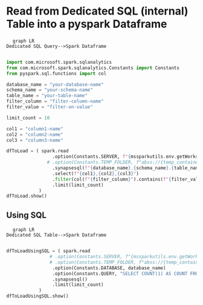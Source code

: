 # Read from Dedicated SQL (internal) Table into a pyspark Dataframe

<pre>
  <code class="language-mermaid">graph LR
Dedicated SQL Query--&gt;Spark Dataframe
  </code>
</pre>

```python
import com.microsoft.spark.sqlanalytics
from com.microsoft.spark.sqlanalytics.Constants import Constants
from pyspark.sql.functions import col

database_name = "your-database-name"
schema_name = "your-schema-name"
table_name = "your-table-name"
filter_column = "filter-column-name"
filter_value = "filter-on-value"

limit_count = 10

col1 = "column1-name"
col2 = "column2-name"
col3 = "column3-name"

dfToLoad = ( spark.read
                 .option(Constants.SERVER, f"{mssparkutils.env.getWorkspaceName()}.sql.azuresynapse.net")
               # .option(Constants.TEMP_FOLDER, f"abss://{temp_container_name}@{temp_storage_account}.dfs.core.windoes.net/{temp_base_dir}/{temp_sub_dir}>)
                 .synapsesql(f"{database_name}.{schema_name}.{table_name}")
                 .select(f"{col1},{col2},{col3}")
                 .filter(col(f"{filter_column}").contains(f"{filter_value}"))
                 .limit(limit_count)
            )
dfToLoad.show()
```
## Using SQL
<pre>
  <code class="language-mermaid">graph LR
Dedicated SQL Table--&gt;Spark Dataframe
  </code>
</pre>

```python
dfToLoadUsingSQL = ( spark.read
                # .option(Constants.SERVER, f"{mssparkutils.env.getWorkspaceName()}.sql.azuresynapse.net")
                # .option(Constants.TEMP_FOLDER, f"abss://{temp_container_name}@{temp_storage_account}.dfs.core.windoes.net/{temp_base_dir}/{temp_sub_dir}>)
                 .option(Constants.DATABASE, database_name)
                 .option(Constants.QUERY, "SELECT COUNT(1) AS COUNT FROM [dbo].[test-feed-in]")
                 .synapsesql()
                 .limit(limit_count)
            )
dfToLoadUsingSQL.show()
```
